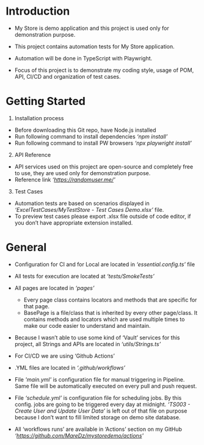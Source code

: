 # Introduction

- My Store is demo application and this project is used only for demonstration purpose.
- This project contains automation tests for My Store application.
- Automation will be done in TypeScript with Playwright.

- Focus of this project is to demonstrate my coding style, usage of POM, API, CI/CD and organization of test cases.



# Getting Started

1. Installation process 
- Before downloading this Git repo, have Node.js installed
- Run following command to install dependencies *‘npm install’*
- Run following command to install PW browsers *‘npx playwright install’*

2. API Reference
- API services used on this project are open-source and completely free to use, they are used only for demonstration purpose.
- Reference link *‘https://randomuser.me/'*

3. Test Cases
- Automation tests are based on scenarios displayed in *‘ExcelTestCases/MyTestStore - Test Cases Demo.xlsx’* file.
- To preview test cases please export .xlsx file outside of code editor, if you don’t have appropriate extension installed.



# General 

- Configuration for CI and for Local are located in *‘essential.config.ts’* file

- All tests for execution are located at *‘tests/SmokeTests’*

- All pages are located in *‘pages’*
  - Every page class contains locators and methods that are specific for that page.
  - BasePage is a file/class that is inherited by every other page/class. It contains methods and locators which are used multiple times to make our code easier to understand and maintain.

 - Because I wasn’t able to use some kind of ‘Vault’ services for this project, all Strings and APIs are located in *‘utils/Strings.ts’*

- For CI/CD we are using ‘Github Actions’
- .YML files are located in *‘.github/workflows’* 
- File *'main.yml'* is configuration file for manual triggering in Pipeline. Same file will be automatically executed on every pull and push request.
- File *‘schedule.yml’* is configuration file for scheduling jobs. By this config. jobs are going to be triggered every day at midnight. *‘TS003 - Create User and Update User Data’* is left out of that file on purpose because I don’t want to fill limited storage on demo site database. 
- All ‘workflows runs’ are available in ‘Actions’ section on my GitHub *‘https://github.com/MareDz/mystoredemo/actions'*
